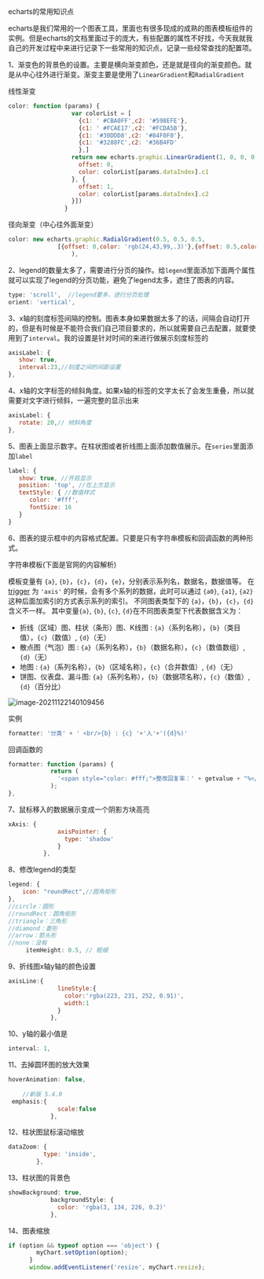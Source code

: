 echarts的常用知识点

echarts是我们常用的一个图表工具，里面也有很多现成的成熟的图表模板组件的实例。但是echarts的文档里面过于的庞大，有些配置的属性不好找，今天我就我自己的开发过程中来进行记录下一些常用的知识点，记录一些经常查找的配置项。

1、渐变色的背景色的设置。主要是横向渐变颜色，还是就是径向的渐变颜色。就是从中心往外进行渐变。渐变主要是使用了`LinearGradient`和`RadialGradient`

线性渐变

```js
color: function (params) {
                  var colorList = [
                    {c1: ' #CBA0FF',c2: '#598EFE'},
                    {c1: ' #FCAE17',c2: '#FCDA5B'},
                    {c1: '#30DDD8',c2: '#84F0F0'}, 
                    {c1: '#3288FC',c2: '#36B4FD'
                    },]
                  return new echarts.graphic.LinearGradient(1, 0, 0, 0, [{ //颜色渐变函数 前四个参数分别表示四个位置依次为左、下、右、上
                    offset: 0,
                    color: colorList[params.dataIndex].c1
                  }, {
                    offset: 1,
                    color: colorList[params.dataIndex].c2
                  }])
                }
```

径向渐变（中心往外面渐变）

```js
color: new echarts.graphic.RadialGradient(0.5, 0.5, 0.5, 
              [{offset: 0,color: 'rgb(24,43,99,.3)'},{offset: 0.5,color: 'rgb(24,43,99,.8)'},{offset: 1,color: baColor}]
                  ),
```

2、legend的数量太多了，需要进行分页的操作。给`legend`里面添加下面两个属性就可以实现了legend的分页功能，避免了legend太多，遮住了图表的内容。

```js
type: 'scroll',  //legend要多，进行分页处理
orient: 'vertical',
```

3、x轴的刻度标签间隔的控制。图表本身如果数据太多了的话，间隔会自动打开的，但是有时候是不能符合我们自己项目要求的，所以就需要自己去配置，就要使用到了`interval`。我的设置是针对时间的来进行做展示刻度标签的

```js
axisLabel: {
   show: true,
   interval:23,//刻度之间的间距设置
},
```

4、x轴的文字标签的倾斜角度。如果x轴的标签的文字太长了会发生重叠，所以就需要对文字进行倾斜，一遍完整的显示出来

```js
axisLabel: {
   rotate: 20,// 倾斜角度
},
```

5、图表上面显示数字。在柱状图或者折线图上面添加数值展示。在`series`里面添加`label`

```js
label: {
   show: true, //开启显示
   position: 'top', //在上方显示
   textStyle: { //数值样式
      color: '#fff',
      fontSize: 16
   }
}
```

6、图表的提示框中的内容格式配置。只要是只有字符串模板和回调函数的两种形式。

字符串模板(下面是官网的内容解析)

模板变量有 `{a}`, `{b}`，`{c}`，`{d}`，`{e}`，分别表示系列名，数据名，数据值等。 在 [trigger](https://echarts.apache.org/zh/option.html#tooltip.trigger) 为 `'axis'` 的时候，会有多个系列的数据，此时可以通过 `{a0}`, `{a1}`, `{a2}` 这种后面加索引的方式表示系列的索引。 不同图表类型下的 `{a}`，`{b}`，`{c}`，`{d}` 含义不一样。 其中变量`{a}`, `{b}`, `{c}`, `{d}`在不同图表类型下代表数据含义为：

- 折线（区域）图、柱状（条形）图、K线图 : `{a}`（系列名称），`{b}`（类目值），`{c}`（数值）, `{d}`（无）
- 散点图（气泡）图 : `{a}`（系列名称），`{b}`（数据名称），`{c}`（数值数组）, `{d}`（无）
- 地图 : `{a}`（系列名称），`{b}`（区域名称），`{c}`（合并数值）, `{d}`（无）
- 饼图、仪表盘、漏斗图: `{a}`（系列名称），`{b}`（数据项名称），`{c}`（数值）, `{d}`（百分比）

![image-20211122140109456](E:\ljy\资料\img\image-20211122140109456.png)

实例

```js
formatter: '分类' + ' <br/>{b} : {c} '+'人'+'({d}%)'
```

回调函数的

```js
formatter: function (params) {
            return (
              '<span style="color: #fff;">整改回复率：' + getvalue + "%</span>"
            );
},
```

7、鼠标移入的数据展示变成一个阴影方块高亮

```js
xAxis: {
              axisPointer: {
                type: 'shadow'
              }
          },
```

8、修改legend的类型

```js
legend: {
    icon: "roundRect",//圆角矩形
},
//circle：圆形
//roundRect：圆角矩形
//triangle：三角形
//diamond：菱形
//arrow：箭头形
//none：没有
     itemHeight: 0.5, // 粗细
```

9、折线图x轴y轴的颜色设置

```js
axisLine:{
              lineStyle:{
                color:'rgba(223, 231, 252, 0.91)',
                width:1
              }
            },
```

10、y轴的最小值是

```js
interval: 1,
```

11、去掉圆环图的放大效果

```js
hoverAnimation: false,
    
    //新版 5.4.0
 emphasis:{
              scale:false
            },
```

12、柱状图鼠标滚动缩放

```js
dataZoom: {
          type: 'inside',
        },
```

13、柱状图的背景色

```js
showBackground: true,
            backgroundStyle: {
              color: 'rgba(3, 134, 226, 0.2)'
            },
```

14、图表缩放

```js
if (option && typeof option === 'object') {
        myChart.setOption(option);
      }
      window.addEventListener('resize', myChart.resize);
```

